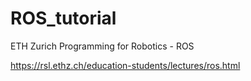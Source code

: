 # ROS_tutorial
ETH Zurich Programming for Robotics - ROS

https://rsl.ethz.ch/education-students/lectures/ros.html

